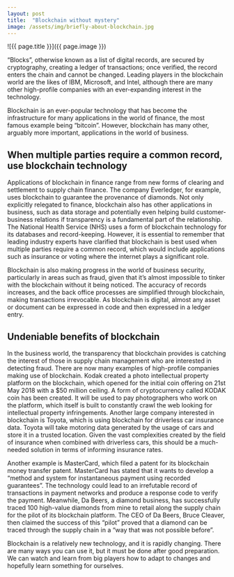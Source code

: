 ```yaml
---
layout: post
title:  "Blockchain without mystery"
image: /assets/img/briefly-about-blockchain.jpg
---
```


![{{ page.title }}]({{ page.image }})

“Blocks”, otherwise known as a list of digital records, are secured by cryptography, creating a ledger of transactions; once verified, the record enters the chain and cannot be changed. Leading players in the blockchain world are the likes of IBM, Microsoft, and Intel, although there are many other high-profile companies with an ever-expanding interest in the technology.

Blockchain is an ever-popular technology that has become the infrastructure for many applications in the world of finance, the most famous example being “bitcoin”. However, blockchain has many other, arguably more important, applications in the world of business.

## When multiple parties require a common record, use blockchain technology
Applications of blockchain in finance range from new forms of clearing and settlement to supply chain finance. The company Everledger, for example, uses blockchain to guarantee the provenance of diamonds. Not only explicitly relegated to finance, blockchain also has other applications in business, such as data storage and potentially even helping build customer-business relations if transparency is a fundamental part of the relationship. The National Health Service (NHS) uses a form of blockchain technology for its databases and record-keeping. However, it is essential to remember that leading industry experts have clarified that blockchain is best used when multiple parties require a common record, which would include applications such as insurance or voting where the internet plays a significant role.

Blockchain is also making progress in the world of business security, particularly in areas such as fraud, given that it’s almost impossible to tinker with the blockchain without it being noticed. The accuracy of records increases, and the back office processes are simplified through blockchain, making transactions irrevocable. As blockchain is digital, almost any asset or document can be expressed in code and then expressed in a ledger entry.

## Undeniable benefits of blockchain
In the business world, the transparency that blockchain provides is catching the interest of those in supply chain management who are interested in detecting fraud. There are now many examples of high-profile companies making use of blockchain. Kodak created a photo intellectual property platform on the blockchain, which opened for the initial coin offering on 21st May 2018 with a $50 million ceiling. A form of cryptocurrency called KODAK coin has been created. It will be used to pay photographers who work on the platform, which itself is built to constantly crawl the web looking for intellectual property infringements. Another large company interested in blockchain is Toyota, which is using blockchain for driverless car insurance data. Toyota will take motoring data generated by the usage of cars and store it in a trusted location. Given the vast complexities created by the field of insurance when combined with driverless cars, this should be a much-needed solution in terms of informing insurance rates.

Another example is MasterCard, which filed a patent for its blockchain money transfer patent. MasterCard has stated that it wants to develop a “method and system for instantaneous payment using recorded guarantees”. The technology could lead to an irrefutable record of transactions in payment networks and produce a response code to verify the payment. Meanwhile, Da Beers, a diamond business, has successfully traced 100 high-value diamonds from mine to retail along the supply chain for the pilot of its blockchain platform. The CEO of Da Beers, Bruce Cleaver, then claimed the success of this “pilot” proved that a diamond can be traced through the supply chain in a “way that was not possible before”.

Blockchain is a relatively new technology, and it is rapidly changing. There are many ways you can use it, but it must be done after good preparation. We can watch and learn from big players how to adapt to changes and hopefully learn something for ourselves.
